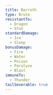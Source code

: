 ```yaml
---
title: Barroth
type: Brute
resistantTo:
  - Dragon
  - Stun
standardDamage:
  - Ice
  - Sleep
bonusDamage:
  - Fire
  - Water
  - Poison
  - Paralyze
  - Blast
immuneTo:
  - Thunder
tailSeverable: true
---
```


